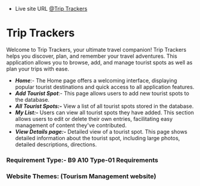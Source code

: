 - Live site URL [@Trip Trackers](https://b9a10-triptrackers-website.web.app/)

# Trip Trackers

Welcome to Trip Trackers, your ultimate travel companion! Trip Trackers helps you discover, plan, and remember your travel adventures. This application allows you to browse, add, and manage tourist spots as well as plan your trips with ease. 

- **_Home_**:- The Home page offers a welcoming interface, displaying popular tourist destinations and quick access to all application features.
- **_Add Tourist Spot_**:- This page allows users to add new tourist spots to the database.
- **_All Tourist Spots:-_** View a list of all tourist spots stored in the database.
- **_My List:-_** Users can view all tourist spots they have added. This section allows users to edit or delete their own entries, facilitating easy management of content they've contributed.
- **_View Details page:-_** Detailed view of a tourist spot. This page shows detailed information about the tourist spot, including large photos, detailed descriptions, directions.


### Requirement Type:- B9 A10 Type-01 Requirements
### Website Themes: (Tourism Management website)